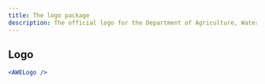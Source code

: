 ```yaml
---
title: The logo package
description: The official logo for the Department of Agriculture, Water and the Environment
---
```


## Logo

```jsx live
<AWELogo />
```
